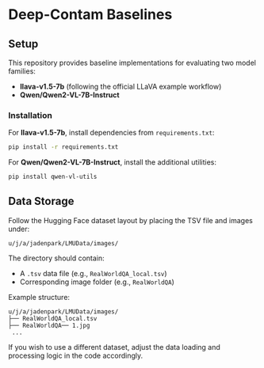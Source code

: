 # Deep-Contam Baselines

## Setup

This repository provides baseline implementations for evaluating two model families:

- **llava-v1.5-7b** (following the official LLaVA example workflow)
- **Qwen/Qwen2-VL-7B-Instruct**

### Installation

For **llava-v1.5-7b**, install dependencies from `requirements.txt`:

```bash
pip install -r requirements.txt
```

For **Qwen/Qwen2-VL-7B-Instruct**, install the additional utilities:

```bash
pip install qwen-vl-utils
```

## Data Storage

Follow the Hugging Face dataset layout by placing the TSV file and images under:

```
u/j/a/jadenpark/LMUData/images/
```

The directory should contain:

- A `.tsv` data file (e.g., `RealWorldQA_local.tsv`)
- Corresponding image folder (e.g., `RealWorldQA`)

Example structure:

```
u/j/a/jadenpark/LMUData/images/
├── RealWorldQA_local.tsv
├── RealWorldQA── 1.jpg
 ...
```

If you wish to use a different dataset, adjust the data loading and processing logic in the code accordingly.